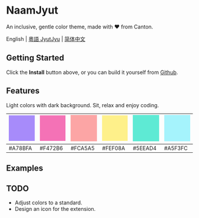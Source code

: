 # NaamJyut

An inclusive, gentle color theme, made with ❤️ from Canton.

English | [粵語 JyutJyu](docs/cantonese.md) | [简体中文](docs/chinese_sim.md)

## Getting Started

Click the **Install** button above, or you can build it yourself from [Github](https://github.com/CongJyu/naamjyut).

## Features

Light colors with dark background. Sit, relax and enjoy coding.

| ![A78BFA](./examples/colors/A78BFA.png) | ![F472B6](./examples/colors/F472B6.png) | ![FCA5A5](./examples/colors/FCA5A5.png) | ![FEF08A](./examples/colors/FEF08A.png) | ![5EEAD4](./examples/colors/5EEAD4.png) | ![A5F3FC](./examples/colors/A5F3FC.png) |
| --- | --- | --- | --- | --- | --- |
| #A78BFA | #F472B6 | #FCA5A5 | #FEF08A | #5EEAD4 | #A5F3FC |

## Examples



## TODO

- Adjust colors to a standard.
- Design an icon for the extension.
